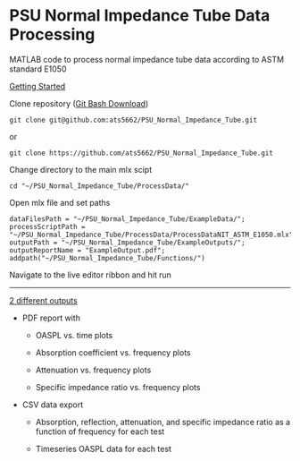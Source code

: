 # PSU Normal Impedance Tube Data Processing

MATLAB code to process normal impedance tube data according to ASTM standard E1050 

<ins>Getting Started</ins>

Clone repository ([Git Bash Download](https://git-scm.com/downloads))
```
git clone git@github.com:ats5662/PSU_Normal_Impedance_Tube.git
```

or


```
git clone https://github.com/ats5662/PSU_Normal_Impedance_Tube.git
```

Change directory to the main mlx scipt 

```
cd "~/PSU_Normal_Impedance_Tube/ProcessData/"
```
Open mlx file and set paths 

```
dataFilesPath = "~/PSU_Normal_Impedance_Tube/ExampleData/";
processScriptPath = "~/PSU_Normal_Impedance_Tube/ProcessData/ProcessDataNIT_ASTM_E1050.mlx";
outputPath = "~/PSU_Normal_Impedance_Tube/ExampleOutputs/";
outputReportName = "ExampleOutput.pdf";
addpath("~/PSU_Normal_Impedance_Tube/Functions/")
```

Navigate to the live editor ribbon and hit run 

---

<ins>2 different outputs</ins>
* PDF report with 

  - OASPL vs. time plots

  -	Absorption coefficient vs. frequency plots

  - Attenuation vs. frequency plots

  - Specific impedance ratio vs. frequency plots

* CSV data export

  - Absorption, reflection, attenuation, and specific impedance ratio as a function of frequency for each test

  - Timeseries OASPL data for each test
